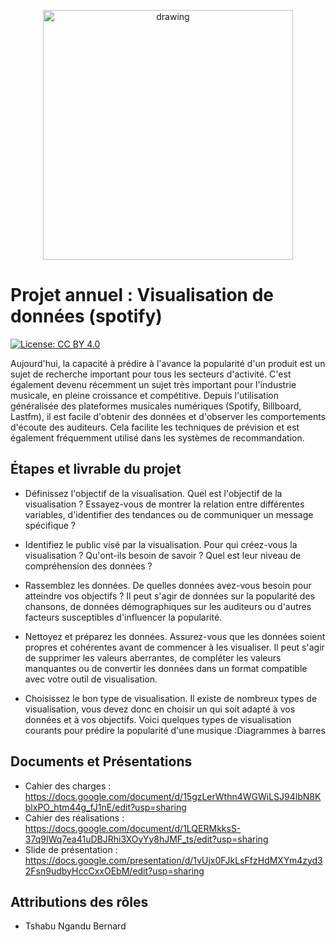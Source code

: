 <p align="center">
<img src="https://storage.googleapis.com/pr-newsroom-wp/1/2018/11/Spotify_Logo_CMYK_Green.png" alt="drawing" width="400"/>
</p>

# Projet annuel : Visualisation de données (spotify)

[![License: CC BY 4.0](https://img.shields.io/badge/License-CC_BY_4.0-lightgrey.svg)](https://creativecommons.org/licenses/by/4.0/)

Aujourd'hui, la capacité à prédire à l'avance la popularité d'un produit est un sujet de recherche important pour tous les secteurs d'activité. C'est également devenu récemment un sujet très important pour l'industrie musicale, en pleine croissance et compétitive. Depuis l'utilisation généralisée des plateformes musicales numériques (Spotify, Billboard, Lastfm), il est facile d'obtenir des données et d'observer les comportements d'écoute des auditeurs. Cela facilite les techniques de prévision et est également fréquemment utilisé dans les systèmes de recommandation.

## Étapes et livrable du projet

- Définissez l'objectif de la visualisation. Quel est l'objectif de la visualisation ? Essayez-vous de montrer la relation entre différentes variables, d'identifier des tendances ou de communiquer un message spécifique ?

- Identifiez le public visé par la visualisation. Pour qui créez-vous la visualisation ? Qu'ont-ils besoin de savoir ? Quel est leur niveau de compréhension des données ?

- Rassemblez les données. De quelles données avez-vous besoin pour atteindre vos objectifs ? Il peut s'agir de données sur la popularité des chansons, de données démographiques sur les auditeurs ou d'autres facteurs susceptibles d'influencer la popularité.

- Nettoyez et préparez les données. Assurez-vous que les données soient propres et cohérentes avant de commencer à les visualiser. Il peut s'agir de supprimer les valeurs aberrantes, de compléter les valeurs manquantes ou de convertir les données dans un format compatible avec votre outil de visualisation.

- Choisissez le bon type de visualisation. Il existe de nombreux types de visualisation, vous devez donc en choisir un qui soit adapté à vos données et à vos objectifs. Voici quelques types de visualisation courants pour prédire la popularité d'une musique :Diagrammes à barres

## Documents et Présentations
- Cahier des charges : https://docs.google.com/document/d/15gzLerWthn4WGWiLSJ94lbN8KblxPO_htm44g_fJ1nE/edit?usp=sharing
- Cahier des réalisations : https://docs.google.com/document/d/1LQERMkksS-37q9IWq7ea41uDBJRhi3XOyYy8hJMF_ts/edit?usp=sharing
- Slide de présentation : https://docs.google.com/presentation/d/1vUjx0FJkLsFfzHdMXYm4zyd32Fsn9udbyHccCxxOEbM/edit?usp=sharing

## Attributions des rôles
- Tshabu Ngandu Bernard
